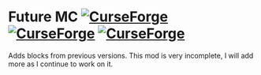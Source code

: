 # Future MC [![CurseForge](http://cf.way2muchnoise.eu/full_310059_downloads.svg)](https://minecraft.curseforge.com/projects/future-mc) [![CurseForge](http://cf.way2muchnoise.eu/packs/full_310059_in_modpacks.svg)](https://www.curseforge.com/minecraft/mc-mods/future-mc/relations/dependents?filter-related-dependents=6) [![CurseForge](http://cf.way2muchnoise.eu/versions/For%20MC_310059_all.svg)](https://minecraft.curseforge.com/projects/future-mc)
Adds blocks from previous versions. This mod is very incomplete, I will add more as I continue to work on it.
